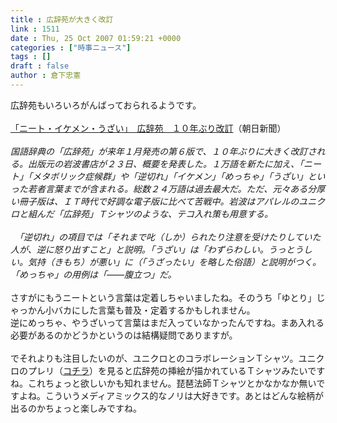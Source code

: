 ```yaml
---
title : 広辞苑が大きく改訂
link : 1511
date : Thu, 25 Oct 2007 01:59:21 +0000
categories : ["時事ニュース"]
tags : []
draft : false
author : 倉下忠憲
---
```


広辞苑もいろいろがんばっておられるようです。<BR><BR><A HREF="http://www.asahi.com/culture/update/1023/TKY200710230374.html" TARGET="_blank">「ニート・イケメン・うざい」　広辞苑　１０年ぶり改訂</A>（朝日新聞）<BR><BR><I>国語辞典の「広辞苑」が来年１月発売の第６版で、１０年ぶりに大きく改訂される。出版元の岩波書店が２３日、概要を発表した。１万語を新たに加え、「ニート」「メタボリック症候群」や「逆切れ」「イケメン」「めっちゃ」「うざい」といった若者言葉までが含まれる。総数２４万語は過去最大だ。ただ、元々ある分厚い冊子版は、ＩＴ時代で好調な電子版に比べて苦戦中。岩波はアパレルのユニクロと組んだ「広辞苑」Ｔシャツのような、テコ入れ策も用意する。 <BR><BR>　「逆切れ」の項目では「それまで叱（しか）られたり注意を受けたりしていた人が、逆に怒り出すこと」と説明。「うざい」は「わずらわしい。うっとうしい。気持（きもち）が悪い」に（「うざったい」を略した俗語）と説明がつく。「めっちゃ」の用例は「――腹立つ」だ。 </I><BR><BR>さすがにもうニートという言葉は定着しちゃいましたね。そのうち「ゆとり」じゃっかん小バカにした言葉も普及・定着するかもしれません。<BR>逆にめっちゃ、やうざいって言葉はまだ入っていなかったんですね。まあ入れる必要があるのかどうかというのは結構疑問でありますが。<BR><BR>でそれよりも注目したいのが、ユニクロとのコラボレーションＴシャツ。ユニクロのプレリ（<A HREF="http://www.uniqlo.com/jp/corp/pressrelease/2007/10/k6ut.html" TARGET="_blank">コチラ</A>）を見ると広辞苑の挿絵が描かれているＴシャツみたいですね。これちょっと欲しいかも知れません。琵琶法師Ｔシャツとかなかなか無いですよね。こういうメディアミックス的なノリは大好きです。あとはどんな絵柄が出るのかちょっと楽しみですね。<BR><BR><br><br>
